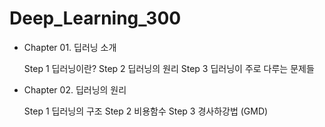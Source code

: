 # Deep_Learning_300

- Chapter 01. 딥러닝 소개

	Step 1 딥러닝이란?
	Step 2 딥러닝의 원리
	Step 3 딥러닝이 주로 다루는 문제들
	
- Chapter 02. 딥러닝의 원리

	Step 1 딥러닝의 구조
	Step 2 비용함수
	Step 3 경사하강법 (GMD)
